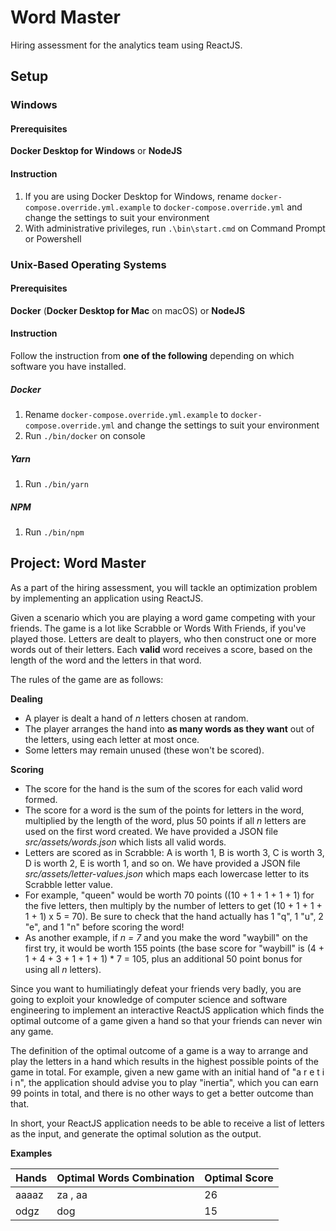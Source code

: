 # Word Master
Hiring assessment for the analytics team using ReactJS.

## Setup
### Windows
#### Prerequisites
**Docker Desktop for Windows** or **NodeJS**

#### Instruction
1. If you are using Docker Desktop for Windows, rename `docker-compose.override.yml.example` to `docker-compose.override.yml` and change the settings to suit your environment
2. With administrative privileges, run `.\bin\start.cmd` on Command Prompt or Powershell

### Unix-Based Operating Systems
#### Prerequisites
**Docker** (**Docker Desktop for Mac** on macOS) or **NodeJS**

#### Instruction
Follow the instruction from **one of the following** depending on which software you have installed.

##### Docker
1. Rename `docker-compose.override.yml.example` to `docker-compose.override.yml` and change the settings to suit your environment
2. Run `./bin/docker` on console

##### Yarn
1. Run `./bin/yarn`

##### NPM
1. Run `./bin/npm`

## Project: Word Master
As a part of the hiring assessment, you will tackle an optimization problem by implementing an application using ReactJS.

Given a scenario which you are playing a word game competing with your friends. The game is a lot like Scrabble or Words With Friends, if you've played those. Letters are dealt to players, who then construct one or more words out of their letters. Each **valid** word receives a score, based on the length of the word and the letters in that word.

The rules of the game are as follows:

**Dealing**
- A player is dealt a hand of *n* letters chosen at random.
- The player arranges the hand into **as many words as they want** out of the letters, using each letter at most once.
- Some letters may remain unused (these won't be scored).

**Scoring**
- The score for the hand is the sum of the scores for each valid word formed.
- The score for a word is the sum of the points for letters in the word, multiplied by the length of the word, plus 50 points if all *n* letters are used on the first word created. We have provided a JSON file *src/assets/words.json* which lists all valid words.
- Letters are scored as in Scrabble: A is worth 1, B is worth 3, C is worth 3, D is worth 2, E is worth 1, and so on. We have provided a JSON file *src/assets/letter-values.json* which maps each lowercase letter to its Scrabble letter value.
- For example, "queen" would be worth 70 points ((10 + 1 + 1 + 1 + 1) for the five letters, then multiply by the number of letters to get (10 + 1 + 1 + 1 + 1) x 5 = 70). Be sure to check that the hand actually has 1 "q", 1 "u", 2 "e", and 1 "n" before scoring the word!
- As another example, if *n = 7* and you make the word "waybill" on the first try, it would be worth 155 points (the base score for "waybill" is (4 + 1 + 4 + 3 + 1 + 1 + 1) * 7 = 105, plus an additional 50 point bonus for using all *n* letters).

Since you want to humiliatingly defeat your friends very badly, you are going to exploit your knowledge of computer science and software engineering to implement an interactive ReactJS application which finds the optimal outcome of a game given a hand so that your friends can never win any game.

The definition of the optimal outcome of a game is a way to arrange and play the letters in a hand which results in the highest possible points of the game in total. For example, given a new game with an initial hand of "a r e t i i n", the application should advise you to play "inertia", which you can earn 99 points in total, and there is no other ways to get a better outcome than that.

In short, your ReactJS application needs to be able to receive a list of letters as the input, and generate the optimal solution as the output.

**Examples**

| Hands | Optimal Words Combination | Optimal Score |
|-------|---------------------------|---------------|
| aaaaz | za , aa                   | 26            |
| odgz  | dog                       | 15            |

